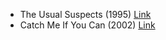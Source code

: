 - The Usual Suspects (1995) [Link](https://www.imdb.com/title/tt0114814/?ref_=fn_al_tt_1)
- Catch Me If You Can (2002) [Link](https://www.imdb.com/title/tt0264464/)
